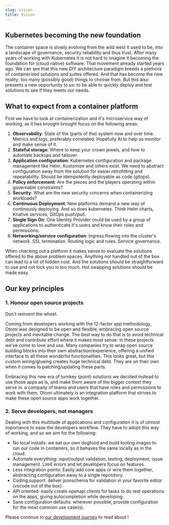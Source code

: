 ```yaml
---
slug: vision
title: Vision
---
```


## Kubernetes becoming the new foundation

The container space is slowly evolving from the wild west it used to be, into a landscape of governance, security reliability and thus trust. After many years of working with Kubernetes it is not hard to imagine it becoming the foundation for (cloud native) software. That movement already started years ago. We can see that this new DIY architecture paradigm breeds a plethora of containerized solutions and suites offered. And that has become the new reality: too many (possibly good) things to choose from. But this also presents a new opportunity to us: to be able to quickly deploy and test solutions to see if they meets our needs.

## What to expect from a container platform

First we have to look at containerization and it's microservice way of working, as it has brought brought focus on the following areas:

1. **Observability**: State of the (parts of the) system now and over time. Metrics and logs, preferably correlated. Hopefully AI to help us monitor and make sense of it.
2. **Stateful storage**: Where to keep your crown jewels, and how to automate backups and failover.
3. **Application configuration**: Kubernetes configuration and package management like Helm, Kustomize and others exist. We need to abstract configuration away from the solution for easier retrofitting and repeatability. Should be idempotently deployable as code (gitops).
4. **Policy enforcement**: Are the pieces and the players operating within governable constraints?
5. **Security**: What are the new security concerns when containerizing workloads?
6. **Continuous Deployment**: New platforms demand a new way of continously deploying. And so does kubernetes. Think Helm charts, Knative services, GitOps push/pull.
7. **Single Sign On**: One Identity Provider could be used by a group of applications to authenticate it's users and know their roles and permissions.
8. **Networking/service configuration**: Ingress flowing into the cluster's network. SSL termination. Routing logic and rules. Service governance.

When checking out a platform it makes sense to evaluate the solutions offered to the above problem spaces. Anything not handled out of the box can lead to a lot of hidden cost. And the solutions should be straightforward to use and not lock you in too much. Hot swapping solutions should be made easy.

## Our key principles

### 1. Honour open source projects

Don't reinvent the wheel.

Coming from developers working with the 12-factor app methodology, Otomi was designed to be open and flexible, embracing open source projects and inevitable change. The best way to do that is to avoid technical debt and contribute effort where it makes most sense: in these projects we've come to love and use. Many companies try to wrap open source building blocks into their own abstraction/experience, offering a unified interface to all these wonderful functionalities. This looks great, but this custom wiring/glueing creates huge technical debt. They are on their own when it comes to patching/updating these parts.

Embracing this new era of turnkey (point) solutions we decided instead to use those apps as is, and make them aware of the bigger context they serve in: a company of teams and users that have roles and permissions to work with them. Otomi ultimately is an integration platform that strives to make these open source apps work together.

### 2. Serve developers, not managers

Dealing with this multitude of applications and configuration it is of utmost importance to ease the developers workflow. They have to adopt this way of working, and so we aim for the following:

- No local installs: we eat our own dogfood and build tooling images to run our code in containers, so it behaves the same locally as in the cloud.
- Automate everything: input/output validation, testing, deployment, issue management. Limit errors and let developers focus on features.
- Less integration points: Easily add core apps or wire them together, abstracting configuration away to a single repository.
- Coding support: deliver jsonschema for validation in your favorite editor (vscode out of the box).
- API oriented: easily create openapi clients for tasks to do rest operations on the apps, giving autocompletion while developing.
- Sane configuration defaults: wherever possible, provide configuration for the most common use case(s).

Please continue to [our development journey](development-journey) to read about !
